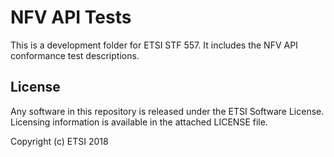 # NFV API Tests

This is a development folder for ETSI STF 557.
It includes the NFV API conformance test descriptions.

## License

Any software in this repository is released under the ETSI Software License.
Licensing information is available in the attached LICENSE file.


Copyright (c) ETSI 2018
